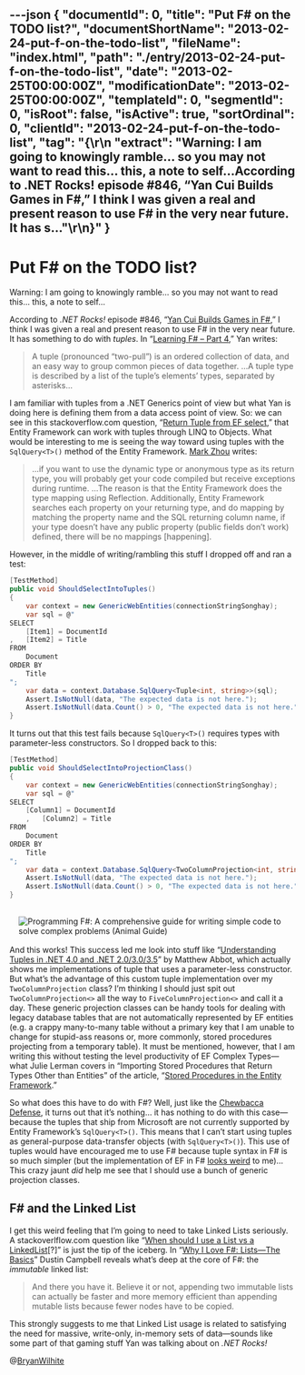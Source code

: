 ---json
{
  "documentId": 0,
  "title": "Put F# on the TODO list?",
  "documentShortName": "2013-02-24-put-f-on-the-todo-list",
  "fileName": "index.html",
  "path": "./entry/2013-02-24-put-f-on-the-todo-list",
  "date": "2013-02-25T00:00:00Z",
  "modificationDate": "2013-02-25T00:00:00Z",
  "templateId": 0,
  "segmentId": 0,
  "isRoot": false,
  "isActive": true,
  "sortOrdinal": 0,
  "clientId": "2013-02-24-put-f-on-the-todo-list",
  "tag": "{\r\n  \"extract\": \"Warning: I am going to knowingly ramble… so you may not want to read this… this, a note to self…According to .NET Rocks! episode #846, “Yan Cui Builds Games in F#,” I think I was given a real and present reason to use F# in the very near future. It has s...\"\r\n}"
}
---

# Put F# on the TODO list?

Warning: I am going to knowingly ramble… so you may not want to read this… this, a note to self…

According to *.NET Rocks!* episode #846, “[Yan Cui Builds Games in F#](http://www.dotnetrocks.com/default.aspx?showNum=846),” I think I was given a real and present reason to use F# in the very near future. It has something to do with *tuples*. In “[Learning F# – Part 4](http://theburningmonk.com/2010/01/learning-f-part-4/),” Yan writes:

<blockquote>

A tuple (pro­nounced “two-pull”) is an ordered collection of data, and an easy way to group common pieces of data together. …A tuple type is described by a list of the tuple’s elements’ types, separated by asterisks…

</blockquote>

I am familiar with tuples from a .NET Generics point of view but what Yan is doing here is defining them from a data access point of view. So: we can see in this stackoverflow.com question, “[Return Tuple from EF select](http://stackoverflow.com/questions/2118688/return-tuple-from-ef-select),” that Entity Framework can work with tuples through LINQ to Objects. What would be interesting to me is seeing the way toward using tuples with the `SqlQuery<T>()` method of the Entity Framework. [Mark Zhou](http://www.markzhou.com/blog/post/2011/06/02/Use-dynamic-type-in-Entity-Framework-41-SqlQuery()-method.aspx) writes:

<blockquote>

…if you want to use the dynamic type or anonymous type as its return type, you will probably get your code compiled but receive exceptions during runtime. …The reason is that the Entity Framework does the type mapping using Reflection. Additionally, Entity Framework searches each property on your returning type, and do mapping by matching the property name and the SQL returning column name, if your type doesn’t have any public property (public fields don’t work) defined, there will be no mappings [happening].

</blockquote>

However, in the middle of writing/rambling this stuff I dropped off and ran a test:

```c#
[TestMethod]
public void ShouldSelectIntoTuples()
{
    var context = new GenericWebEntities(connectionStringSonghay);
    var sql = @"
SELECT
    [Item1] = DocumentId
,   [Item2] = Title
FROM
    Document
ORDER BY
    Title
";
    var data = context.Database.SqlQuery<Tuple<int, string>>(sql);
    Assert.IsNotNull(data, "The expected data is not here.");
    Assert.IsNotNull(data.Count() > 0, "The expected data is not here.");
}
```

It turns out that this test fails because `SqlQuery<T>()` requires types with parameter-less constructors. So I dropped back to this:

```c#
[TestMethod]
public void ShouldSelectIntoProjectionClass()
{
    var context = new GenericWebEntities(connectionStringSonghay);
    var sql = @"
SELECT
    [Column1] = DocumentId
    ,   [Column2] = Title
FROM
    Document
ORDER BY
    Title
";
    var data = context.Database.SqlQuery<TwoColumnProjection<int, string>>(sql);
    Assert.IsNotNull(data, "The expected data is not here.");
    Assert.IsNotNull(data.Count() > 0, "The expected data is not here.");
}
```

[<img alt="Programming F#: A comprehensive guide for writing simple code to solve complex problems (Animal Guide)" src="http://ecx.images-amazon.com/images/I/41DsEYWRNML._SL160_.jpg" style="float:left;margin:16px;">](http://www.amazon.com/Programming-comprehensive-writing-complex-problems/dp/0596153643%3FSubscriptionId%3D1SW6D7X6ZXXR92KVX0G2%26tag%3Dthekintespacec00%26linkCode%3Dxm2%26camp%3D2025%26creative%3D165953%26creativeASIN%3D0596153643 "Programming F#: A comprehensive guide for writing simple code to solve complex problems (Animal Guide)")

And this works! This success led me look into stuff like “[Understanding Tuples in .NET 4.0 and .NET 2.0/3.0/3.5](http://www.fidelitydesign.net/?p=71)” by Matthew Abbot, which actually shows me implementations of tuple that uses a parameter-less constructor. But what’s the advantage of this custom tuple implementation over my `TwoColumnProjection` class? I’m thinking I should just spit out `TwoColumnProjection<>` all the way to `FiveColumnProjection<>` and call it a day. These generic projection classes can be handy tools for dealing with legacy database tables that are not automatically represented by EF entities (e.g. a crappy many-to-many table without a primary key that I am unable to change for stupid-ass reasons or, more commonly, stored procedures projecting from a temporary table). It must be mentioned, however, that I am writing this without testing the level productivity of EF Complex Types—what Julie Lerman covers in “Importing Stored Procedures that Return Types Other than Entities” of the article, “[Stored Procedures in the Entity Framework](http://msdn.microsoft.com/en-us/data/gg699321.aspx).”

So what does this have to do with F#? Well, just like the [Chewbacca Defense](http://en.wikipedia.org/wiki/Chewbacca_defense), it turns out that it’s nothing… it has nothing to do with this case—because the tuples that ship from Microsoft are not currently supported by Entity Framework’s `SqlQuery<T>()`. This means that I can’t start using tuples as general-purpose data-transfer objects (with `SqlQuery<T>()`). This use of tuples would have encouraged me to use F# because tuple syntax in F# is so much simpler (but the implementation of EF in F# [looks weird](http://blogs.msdn.com/b/visualstudio/archive/2011/04/04/f-code-first-development-with-entity-framework-4-1.aspx) to me)… This crazy jaunt *did* help me see that I should use a bunch of generic projection classes.

## F# and the Linked List

I get this weird feeling that I’m going to need to take Linked Lists seriously. A stackoverlflow.com question like “[When should I use a List vs a LinkedList](http://stackoverflow.com/questions/169973/when-should-i-use-a-list-vs-a-linkedlist)[?]” is just the tip of the iceberg. In “[Why I Love F#: Lists—The Basics](http://diditwith.net/2008/03/03/WhyILoveFListsTheBasics.aspx)” Dustin Campbell reveals what’s deep at the core of F#: the *immutable* linked list:

<blockquote>

And there you have it. Believe it or not, appending two immutable lists can actually be faster and more memory efficient than appending mutable lists because fewer nodes have to be copied.

</blockquote>

This strongly suggests to me that Linked List usage is related to satisfying the need for massive, write-only, in-memory sets of data—sounds like some part of that gaming stuff Yan was talking about on *.NET Rocks!*

@[BryanWilhite](https://twitter.com/BryanWilhite)
